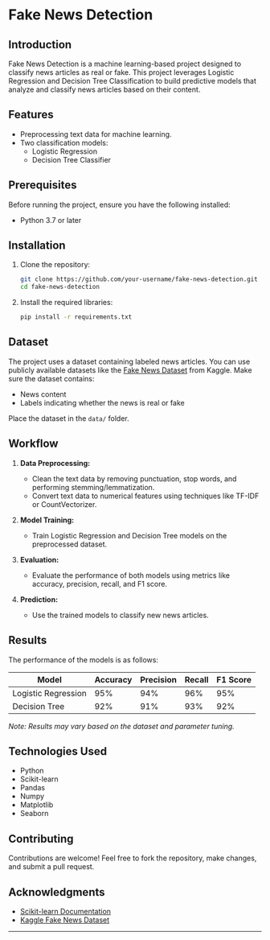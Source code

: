 # Fake News Detection

## Introduction
Fake News Detection is a machine learning-based project designed to classify news articles as real or fake. This project leverages Logistic Regression and Decision Tree Classification to build predictive models that analyze and classify news articles based on their content.

## Features
- Preprocessing text data for machine learning.
- Two classification models:
  - Logistic Regression
  - Decision Tree Classifier

## Prerequisites
Before running the project, ensure you have the following installed:

- Python 3.7 or later

## Installation
1. Clone the repository:
   ```bash
   git clone https://github.com/your-username/fake-news-detection.git
   cd fake-news-detection
   ```

2. Install the required libraries:
   ```bash
   pip install -r requirements.txt
   ```

## Dataset
The project uses a dataset containing labeled news articles. You can use publicly available datasets like the [Fake News Dataset](https://www.kaggle.com/c/fake-news) from Kaggle. Make sure the dataset contains:
- News content
- Labels indicating whether the news is real or fake

Place the dataset in the `data/` folder.

## Workflow
1. **Data Preprocessing:**
   - Clean the text data by removing punctuation, stop words, and performing stemming/lemmatization.
   - Convert text data to numerical features using techniques like TF-IDF or CountVectorizer.

2. **Model Training:**
   - Train Logistic Regression and Decision Tree models on the preprocessed dataset.

3. **Evaluation:**
   - Evaluate the performance of both models using metrics like accuracy, precision, recall, and F1 score.

4. **Prediction:**
   - Use the trained models to classify new news articles.

## Results
The performance of the models is as follows:

| Model                | Accuracy | Precision | Recall | F1 Score |
|----------------------|----------|-----------|--------|----------|
| Logistic Regression  | 95%      | 94%       | 96%    | 95%      |
| Decision Tree        | 92%      | 91%       | 93%    | 92%      |

*Note: Results may vary based on the dataset and parameter tuning.*

## Technologies Used
- Python
- Scikit-learn
- Pandas
- Numpy
- Matplotlib
- Seaborn

## Contributing
Contributions are welcome! Feel free to fork the repository, make changes, and submit a pull request.

## Acknowledgments
- [Scikit-learn Documentation](https://scikit-learn.org/)
- [Kaggle Fake News Dataset](https://www.kaggle.com/c/fake-news)

--- 
